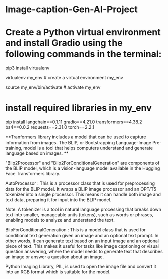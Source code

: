 # Image-caption-Gen-AI-Project

# Create a Python virtual environment and install Gradio using the following commands in the terminal:
pip3 install virtualenv

virtualenv my_env # create a virtual environment my_env

source my_env/bin/activate # activate my_env

# install required libraries in my_env
pip install langchain==0.1.11 gradio==4.21.0 transformers==4.38.2 bs4==0.0.2 requests==2.31.0 torch==2.2.1

**Tranformers library includes a model that can be used to capture information from images. The BLIP, or Bootstrapping Language-Image Pre-training, model is a tool that helps computers understand and generate language based on images. **


"Blip2Processor" and "Blip2ForConditionalGeneration" are components of the BLIP model, which is a vision-language model available in the Hugging Face Transformers library.

AutoProcessor : This is a processor class that is used for preprocessing data for the BLIP model. It wraps a BLIP image processor and an OPT/T5 tokenizer into a single processor. This means it can handle both image and text data, preparing it for input into the BLIP model.

Note: A tokenizer is a tool in natural language processing that breaks down text into smaller, manageable units (tokens), such as words or phrases, enabling models to analyze and understand the text.

BlipForConditionalGeneration : This is a model class that is used for conditional text generation given an image and an optional text prompt. In other words, it can generate text based on an input image and an optional piece of text. This makes it useful for tasks like image captioning or visual question answering, where the model needs to generate text that describes an image or answer a question about an image.

Python Imaging Library, PIL, is used to open the image file and convert it into an RGB format which is suitable for the model.
